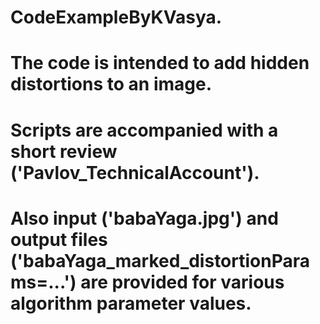 # CodeExampleByKVasya. 

# The code is intended to add hidden distortions to an image.  
# Scripts are accompanied with a short review ('Pavlov_TechnicalAccount').
# Also input ('babaYaga.jpg') and output files ('babaYaga_marked_distortionParams=...') are provided for various algorithm parameter values.    

